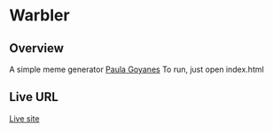 # Warbler

## Overview

A simple meme generator [Paula Goyanes](https://github.com/goyanespaula)
To run, just open index.html

## Live URL

[Live site](https://goyanespaula.github.io/meme-generator/)

